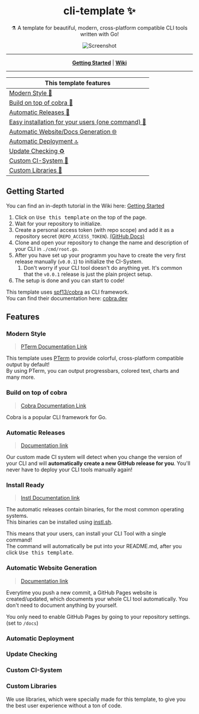 <h1 align="center">cli-template ✨</h1>

<p align="center">⚗ A template for beautiful, modern, cross-platform compatible CLI tools written with Go!</p>

<p align="center">
<img src="https://user-images.githubusercontent.com/31022056/119876432-2e38bf00-bf28-11eb-859b-38f925b593e8.gif" alt="Screenshot">
</p>

----

<p align="center">
<strong><a href="#getting-started">Getting Started</a></strong>
|
<strong><a href="https://github.com/pterm/cli-template/wiki/">Wiki</a></strong>
</p>

----

|This template features|
|----------------------|
|[Modern Style 💎](#modern-style)|
|[Build on top of cobra 🐍](#build-on-top-of-cobra)|
|[Automatic Releases 🚀](#automatic-releases)|
|[Easy installation for your users (one command) 🐥](#install-ready)|
|[Automatic Website/Docs Generation 🌐](#automatic-website-generation)|
|[Automatic Deployment 🔝](#automatic-deployment)|
|[Update Checking ♻](#update-checking)|
|[Custom CI-System 🤖](#custom-ci-system)|
|[Custom Libraries 🔬](#custom-libraries)|

## Getting Started

You can find an in-depth tutorial in the Wiki here: [Getting Started](https://github.com/pterm/cli-template/wiki/Getting-Started)

1. Click on <kbd>Use this template</kbd> on the top of the page.
1. Wait for your repository to initialize.
1. Create a personal access token (with repo scope) and add it as a repository secret (`REPO_ACCESS_TOKEN`). [(GitHub Docs)](https://docs.github.com/es/actions/reference/encrypted-secrets#creating-encrypted-secrets-for-a-repository)
1. Clone and open your repository to change the name and description of your CLI in `./cmd/root.go`.
1. After you have set up your programm you have to create the very first release manually (`v0.0.1`) to initialize the CI-System.
    1. Don't worry if your CLI tool doesn't do anything yet. It's common that the `v0.0.1` release is just the plain project setup.
1. The setup is done and you can start to code!

This template uses [spf13/cobra](https://github.com/spf13/cobra) as CLI framework.  
You can find their documentation here: [cobra.dev](https://cobra.dev/)

## Features

### Modern Style

> [PTerm Documentation Link](https://pterm.sh/)

This template uses [PTerm](https://github.com/pterm/pterm) to provide colorful, cross-platform compatible output by default!  
By using PTerm, you can output progressbars, colored text, charts and many more.  

### Build on top of cobra
> [Cobra Documentation Link](https://cobra.dev/)

Cobra is a popular CLI framework for Go.

### Automatic Releases

> [Documentation link](https://github.com/pterm/cli-template/wiki/Automatic-Releases)

Our custom made CI system will detect when you change the version of your CLI and will **automatically create a new GitHub release for you**.
You'll never have to deploy your CLI tools manually again!

### Install Ready

> [Instl Documentation link](https://docs.instl.sh)

The automatic releases contain binaries, for the most common operating systems.  
This binaries can be installed using [instl.sh](https://docs.instl.sh).

This means that your users, can install your CLI Tool with a single command!  
The command will automatically be put into your README.md, after you click <kbd>Use this template</kbd>.

### Automatic Website Generation

> [Documentation link](https://github.com/pterm/cli-template/wiki/Automatic-Website-Generation)

Everytime you push a new commit, a GitHub Pages website is created/updated, which documents your whole CLI tool automatically.
You don't need to document anything by yourself.

You only need to enable GitHub Pages by going to your repository settings. (set to `/docs`)

### Automatic Deployment

### Update Checking

### Custom CI-System

### Custom Libraries

We use libraries, which were specially made for this template, to give you the best user experience without a ton of code.
